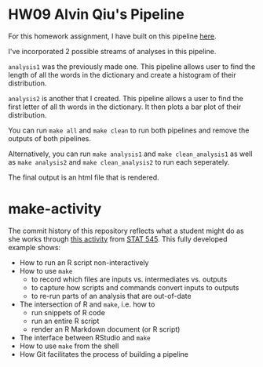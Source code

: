 # HW09 Alvin Qiu's Pipeline

For this homework assignment, I have built on this pipeline [here](https://github.com/STAT545-UBC/make-activity).

I've incorporated 2 possible streams of analyses in this pipeline.

`analysis1` was the previously made one. This pipeline allows user to find the length of all the words in the dictionary and create a histogram of their distribution.

`analysis2` is another that I created. This pipeline allows a user to find the first letter of all th words in the dictionary. It then plots a bar plot of their distribution.

You can run `make all` and `make clean` to run both pipelines and remove the outputs of both pipelines.

Alternatively, you can run `make analysis1` and `make clean_analysis1` as well as `make analysis2` and `make clean_analysis2` to run each seperately.

The final output is an html file that is rendered.

# make-activity

The commit history of this repository reflects what a student might do as she works through [this activity](http://stat545-ubc.github.io/automation04_make-activity.html) from [STAT 545](http://stat545-ubc.github.io). This fully developed example shows:

  * How to run an R script non-interactively
  * How to use `make`
    - to record which files are inputs vs. intermediates vs. outputs
    - to capture how scripts and commands convert inputs to outputs
    - to re-run parts of an analysis that are out-of-date
  * The intersection of R and `make`, i.e. how to
    - run snippets of R code
    - run an entire R script
    - render an R Markdown document (or R script)
  * The interface between RStudio and `make`
  * How to use `make` from the shell
  * How Git facilitates the process of building a pipeline